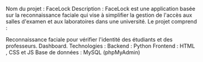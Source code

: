 Nom du projet : FaceLock
Description :
  FaceLock est une application basée sur la reconnaissance faciale qui vise à simplifier la gestion de l'accès aux salles d'examen et aux laboratoires dans une université.
  Le projet comprend :

  Reconnaissance faciale pour vérifier l'identité des étudiants et des professeurs.
  Dashboard.
Technologies :
Backend : Python
Frontend : HTML , CSS et JS
Base de données : MySQL (phpMyAdmin)

